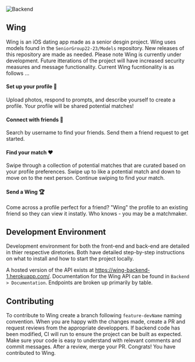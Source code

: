
![Backend](https://github.com/SeniorGroup-22-23/Wing/actions/workflows/swift-backend.yml/badge.svg)   


## Wing

Wing is an iOS dating app made as a senior desgin project. Wing uses models found in the `SeniorGroup22-23/Models` repository. New releases of this repository are made as needed. Please note Wing is currently under development. Future itterations of the project will have increased security measures and message functionality. Current Wing fucntionality is as follows ... 

#### Set up your profile :woman:
Upload photos, respond to prompts, and describe yourself to create a profile. Your profile will be shared potential matches!   

#### Connect with friends :two_women_holding_hands:
Search by username to find your friends. Send them a friend request to get started.


#### Find your match :heart:
Swipe through a collection of potential matches that are curated based on your profile preferences. Swipe up to like a potential match and down to move on to the next person. Continue swiping to find your match. 

#### Send a Wing :trophy:
Come across a profile perfect for a friend? "Wing" the profile to an existing friend so they can view it instatly. Who knows - you may be a matchmaker. 


## Development Environment      
Development environment for both the front-end and back-end are detailed in thier respective diretories. Both have detailed step-by-step instructions on what to install and how to start the project locally. 

A hosted version of the API exists at https://wing-backend-1.herokuapp.com/. Documentation for the Wing API can be found in `Backend > Documentation`. Endpoints are broken up primarily by table. 


## Contributing
To contribute to Wing create a branch following `feature-devName` naming convention. When you are happy with the changes made, create a PR and request reviews from the appropriate developpers. If backend code has been modified, CI will run to ensure the project can be built as expected. Make sure your code is easy to understand with relevant comments and commit messages. After a review, merge your PR. Congrats! You have contributed to Wing. 
